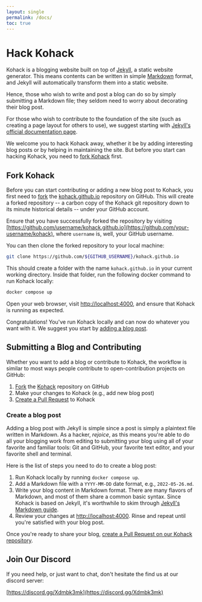 ```yaml
---
layout: single
permalink: /docs/
toc: true
---
```


# Hack Kohack

Kohack is a blogging website built on top of [Jekyll](https://jekyllrb.com/), a
static website generator. This means contents can be written in simple
[Markdown](https://en.wikipedia.org/wiki/Markdown) format, and Jekyll will
automatically transform them into a static website.

Hence, those who wish to write and post a blog can do so by simply submitting a
Markdown file; they seldom need to worry about decorating their blog post.

For those who wish to contribute to the foundation of the site (such as creating
a page layout for others to use), we suggest starting with [Jekyll's official
documentation page](https://jekyllrb.com/docs/).

We welcome you to hack Kohack away, whether it be by adding interesting blog
posts or by helping in maintaining the site. But before you start can hacking
Kohack, you need to [fork Kohack](#fork-kohack) first.

## Fork Kohack

Before you can start contributing or adding a new blog post to Kohack, you first
need to [fork](https://docs.github.com/en/get-started/quickstart/fork-a-repo)
the [kohack.github.io](https://github.com/kohack/kohack.github.io) repository on GitHub.
This will create a forked repository -- a carbon copy of the Kohack git repository down to
its minute historical details -- under your GitHub account.

Ensure that you have successfully forked the repository by visiting
[https://github.com/username/kohack.github.io](https://github.com/your-username/kohack),
where `username` is, well, your GitHub username.

You can then clone the forked repository to your local machine:

```bash
git clone https://github.com/${GITHUB_USERNAME}/kohack.github.io
```

This should create a folder with the name `kohack.github.io` in your current
working directory. Inside that folder, run the following docker command to run Kohack locally:

```bash
docker compose up
```

Open your web browser, visit [http://localhost:4000](http://localhost:4000), and
ensure that Kohack is running as expected.

Congratulations! You've run Kohack locally and can now do whatever you want
with it. We suggest you start by [adding a blog post](#2-write-your-blog-post).

## Submitting a Blog and Contributing

Whether you want to add a blog or contribute to Kohack, the workflow is similar to most ways people contribute to open-contribution projects on GitHub:
1. [Fork](#fork-kohack) the [Kohack](https://github.com/kohack/kohack.github.io)
   repository on GitHub
2. Make your changes to Kohack (e.g., add new blog post)
3. [Create a Pull Request](#2-create-a-pull-request) to Kohack

### Create a blog post

Adding a blog post with Jekyll is simple since a post is simply a plaintext file
written in Markdown. As a hacker, _rejoice_, as this means you're able to do all
your blogging work from editing to submitting your blog using all of your
favorite and familiar tools: Git and GitHub, your favorite text editor, and your
favorite shell and terminal.

Here is the list of steps you need to do to create a blog post:
1. Run Kohack locally by running `docker compose up`.
1. Add a Markdown file with a `YYYY-MM-DD` date format, e.g., `2022-05-26.md`.
1. Write your blog content in Markdown format. There are many flavors of
   Markdown, and most of them share a common basic syntax. Since Kohack is based on
   Jekyll, it's worthwhile to skim through [Jekyll's Markdown guide](https://www.markdownguide.org/tools/jekyll/).
1. Review your changes at [http://localhost:4000](http://localhost:4000). Rinse and repeat until
   you're satisfied with your blog post.

Once you're ready to share your blog, [create a Pull Request on our Kohack
repository](https://docs.github.com/en/pull-requests/collaborating-with-pull-requests/proposing-changes-to-your-work-with-pull-requests/about-pull-requests).

## Join Our Discord

If you need help, or just want to chat, don't hesitate the find us at our
discord server:

[https://discord.gg/Xdmbk3mk](https://discord.gg/Xdmbk3mk)